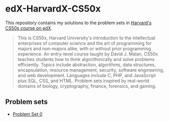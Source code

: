 # edX-HarvardX-CS50x

This repository contains my solutions to the problem sets in [Harvard's CS50x course on edX](https://www.edx.org/course/introduction-computer-science-harvardx-cs50x).

 > This is CS50x, Harvard University's introduction to the intellectual enterprises of computer science and the art of programming for majors and non-majors alike, with or without prior programming experience. An entry-level course taught by David J. Malan, CS50x teaches students how to think algorithmically and solve problems efficiently. Topics include abstraction, algorithms, data structures, encapsulation, resource management, security, software engineering, and web development. Languages include C, PHP, and JavaScript plus SQL, CSS, and HTML. Problem sets inspired by real-world domains of biology, cryptography, finance, forensics, and gaming.

## Problem sets

- [Problem Set 0](ProblemSet0/)